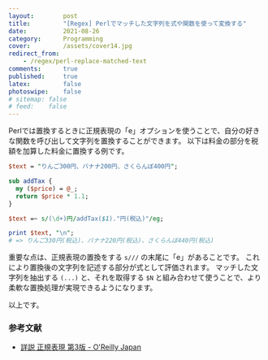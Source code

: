 ```yaml
---
layout:        post
title:         "[Regex] Perlでマッチした文字列を式や関数を使って変換する"
date:          2021-08-26
category:      Programming
cover:         /assets/cover14.jpg
redirect_from:
    - /regex/perl-replace-matched-text
comments:      true
published:     true
latex:         false
photoswipe:    false
# sitemap: false
# feed:    false
---
```


Perlでは置換するときに正規表現の「e」オプションを使うことで、自分の好きな関数を呼び出して文字列を置換することができます。
以下は料金の部分を税額を加算した料金に置換する例です。

```perl
$text = "りんご300円、バナナ200円、さくらんぼ400円";

sub addTax {
  my ($price) = @_;
  return $price * 1.1;
}

$text =~ s/(\d+)円/addTax($1)."円(税込)"/eg;

print $text, "\n";
# => りんご330円(税込)、バナナ220円(税込)、さくらんぼ440円(税込)
```

重要な点は、正規表現の置換をする `s///` の末尾に「e」があることです。
これにより置換後の文字列を記述する部分が式として評価されます。
マッチした文字列を抽出する `(...)` と、それを取得する `$N` と組み合わせて使うことで、より柔軟な置換処理が実現できるようになります。

以上です。

### 参考文献

<!-- http://www.oreilly.co.jp/books/9784873113593/ -->

- [詳説 正規表現 第3版 - O'Reilly Japan](https://amzn.to/3IxSBV4)
